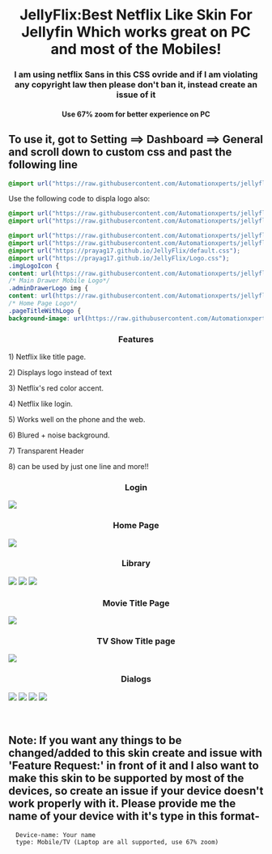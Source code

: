 <div align="center">
<h1>JellyFlix:Best Netflix Like Skin For Jellyfin Which works great on PC and most of the Mobiles!</h1>
<h3>I am using netflix Sans in this CSS ovride and if I am violating any copyright law then please don't ban it, instead create an issue of it</h3>
<h4>Use 67% zoom for better experience on PC</h4>  
</div>
<h2> To use it, got to Setting ==> Dashboard ==> General and scroll down to custom css and past the following line</h2>


```css
@import url("https://raw.githubusercontent.com/Automationxperts/jellyflix/main/default.css");
```

Use the following code to displa logo also:

```css
@import url("https://raw.githubusercontent.com/Automationxperts/jellyflix/main/default.css");
@import url("https://raw.githubusercontent.com/Automationxperts/jellyflix/main/Logo.css");
```

```css
@import url("https://raw.githubusercontent.com/Automationxperts/jellyflix/main/default.css");
@import url("https://raw.githubusercontent.com/Automationxperts/jellyflix/main/Logo.css");
@import url("https://prayag17.github.io/JellyFlix/default.css");
@import url("https://prayag17.github.io/JellyFlix/Logo.css");
.imgLogoIcon {
content: url(https://raw.githubusercontent.com/Automationxperts/jellyflix/3697f0ce2584872c00c3c7fb1cde4e51990a45de/img/logo.png) !important; }
/* Main Drawer Mobile Logo*/
.adminDrawerLogo img {
content: url(https://raw.githubusercontent.com/Automationxperts/jellyflix/3697f0ce2584872c00c3c7fb1cde4e51990a45de/img/logo.png) !important; }
/* Home Page Logo*/
.pageTitleWithLogo {
background-image: url(https://raw.githubusercontent.com/Automationxperts/jellyflix/3697f0ce2584872c00c3c7fb1cde4e51990a45de/img/logo.png) !important; }
```
<div class="listCont">
  <h3 align="center"> Features </h3>
  <div class="list" style="display: block;">
    <p>1) Netflix like title page.</p>
    <p>2) Displays logo instead of text</p>
    <p>3) Netflix's red color accent.</p>
    <p>4) Netflix like login.</p>
    <p>5) Works well on the phone and the web.</p>
    <p>6) Blured + noise background.</p>
    <p>7) Transparent Header</p>
    <p>8) can be used by just one line and more!!</p>
  </div>
</div>

<div class="imagesCont">
  <div class="Login">
    <h3 align="center">Login</h3>
    <img src="https://raw.githubusercontent.com/Automationxperts/jellyflix/main/img/Login.jpg">
  </div>
  <div class="home">
    <h3 align="center">Home Page</h3>
    <img src="https://raw.githubusercontent.com/Automationxperts/jellyflix/main/img/Home.jpg">
  </div>  
  <div class="lib">
    <h3 align="center">Library</h3>
    <img src="https://raw.githubusercontent.com/Automationxperts/jellyflix/main/img/Movies.jpg">
    <img src="https://raw.githubusercontent.com/Automationxperts/jellyflix/main/img/TV%20Shows.jpg">
    <img src="https://raw.githubusercontent.com/Automationxperts/jellyflix/main/img/Collections.jpg">
  </div>
  <div class="titleMov">
    <h3 align="center">Movie Title Page</h3>
    <img src="https://raw.githubusercontent.com/Automationxperts/jellyflix/main/img/Title%20Page-Movie.jpg">
  </div>
  <div class="titleTv">
    <h3 align="center">TV Show Title page</h3>
    <img src="https://raw.githubusercontent.com/Automationxperts/jellyflix/main/img/Title%20Page-TV.jpg">
  </div>
  <div class="dia">
  <h3 align="center">Dialogs</h3>
  <img src="https://raw.githubusercontent.com/Automationxperts/jellyflix/main/img/Menu.jpg">
  <img src="https://raw.githubusercontent.com/Automationxperts/jellyflix/main/img/Dialog-1.jpg">
  <img src="https://raw.githubusercontent.com/Automationxperts/jellyflix/main/img/Dialog-2.jpg">
  <img src="https://raw.githubusercontent.com/Automationxperts/jellyflix/main/img/Dialog-3.jpg">
  </div>
</div>
<br>
<br>
<div class="note">
  <h2>Note: If you want any things to be changed/added to this skin create and issue with 'Feature Request:' in front of it and I also want to make this skin to be supported by most of the devices, so create an issue if your device doesn't work properly with it. Please provide me the name of your device with it's type in this format-<br></h2>

  ```
    Device-name: Your name
    type: Mobile/TV (Laptop are all supported, use 67% zoom)
  ```
</div>
